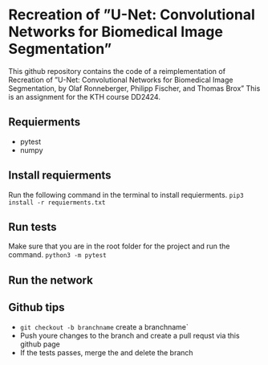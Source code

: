 # Recreation of ”U-Net: Convolutional Networks for Biomedical Image Segmentation”
This github repository contains the code of a reimplementation of Recreation of ”U-Net: Convolutional Networks for Biomedical Image Segmentation, by Olaf Ronneberger, Philipp Fischer, and Thomas Brox”
This is an assignment for the KTH course DD2424.

## Requierments
* pytest
* numpy

## Install requierments
Run the following command in the terminal to install requierments.
`pip3 install -r requierments.txt`

## Run tests 
Make sure that you are in the root folder for the project and run the command.
`python3 -m pytest`

## Run the network

## Github tips
* `git checkout -b branchname` create a branchname`
* Push youre changes to the branch and create a pull requst via this github page
* If the tests passes, merge the and delete the branch